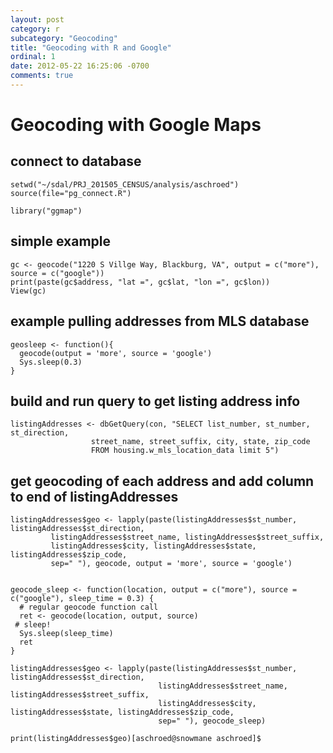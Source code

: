 ```yaml
---
layout: post
category: r
subcategory: "Geocoding"
title: "Geocoding with R and Google"
ordinal: 1
date: 2012-05-22 16:25:06 -0700
comments: true
---
```

<!--break-->
# Geocoding with Google Maps

## connect to database
    setwd("~/sdal/PRJ_201505_CENSUS/analysis/aschroed")
    source(file="pg_connect.R")

    library("ggmap")


## simple example
    gc <- geocode("1220 S Villge Way, Blackburg, VA", output = c("more"), source = c("google"))
    print(paste(gc$address, "lat =", gc$lat, "lon =", gc$lon))
    View(gc)


## example pulling addresses from MLS database

    geosleep <- function(){
      geocode(output = 'more', source = 'google')
      Sys.sleep(0.3)
    }

## build and run query to get listing address info
    listingAddresses <- dbGetQuery(con, "SELECT list_number, st_number, st_direction,
                      street_name, street_suffix, city, state, zip_code
                      FROM housing.w_mls_location_data limit 5")

## get geocoding of each address and add column to end of listingAddresses
    listingAddresses$geo <- lapply(paste(listingAddresses$st_number, listingAddresses$st_direction,
             listingAddresses$street_name, listingAddresses$street_suffix,
             listingAddresses$city, listingAddresses$state, listingAddresses$zip_code,
             sep=" "), geocode, output = 'more', source = 'google')


    geocode_sleep <- function(location, output = c("more"), source = c("google"), sleep_time = 0.3) {
      # regular geocode function call
      ret <- geocode(location, output, source)
     # sleep!
      Sys.sleep(sleep_time)
      ret
    }

    listingAddresses$geo <- lapply(paste(listingAddresses$st_number, listingAddresses$st_direction,
                                     listingAddresses$street_name, listingAddresses$street_suffix,
                                     listingAddresses$city, listingAddresses$state, listingAddresses$zip_code,
                                     sep=" "), geocode_sleep)

    print(listingAddresses$geo)[aschroed@snowmane aschroed]$
